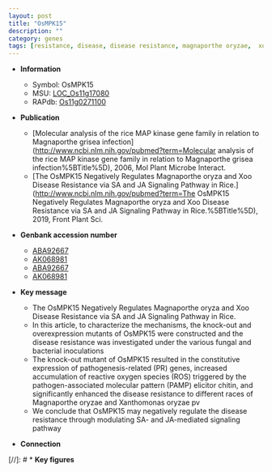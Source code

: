 ```yaml
---
layout: post
title: "OsMPK15"
description: ""
category: genes
tags: [resistance, disease, disease resistance, magnaporthe oryzae,  xoo ,  ja , JA,  sa , SA, reactive oxygen species]
---
```


* **Information**  
    + Symbol: OsMPK15  
    + MSU: [LOC_Os11g17080](http://rice.plantbiology.msu.edu/cgi-bin/ORF_infopage.cgi?orf=LOC_Os11g17080)  
    + RAPdb: [Os11g0271100](http://rapdb.dna.affrc.go.jp/viewer/gbrowse_details/irgsp1?name=Os11g0271100)  

* **Publication**  
    + [Molecular analysis of the rice MAP kinase gene family in relation to Magnaporthe grisea infection](http://www.ncbi.nlm.nih.gov/pubmed?term=Molecular analysis of the rice MAP kinase gene family in relation to Magnaporthe grisea infection%5BTitle%5D), 2006, Mol Plant Microbe Interact.
    + [The OsMPK15 Negatively Regulates Magnaporthe oryza and Xoo Disease Resistance via SA and JA Signaling Pathway in Rice.](http://www.ncbi.nlm.nih.gov/pubmed?term=The OsMPK15 Negatively Regulates Magnaporthe oryza and Xoo Disease Resistance via SA and JA Signaling Pathway in Rice.%5BTitle%5D), 2019, Front Plant Sci.

* **Genbank accession number**  
    + [ABA92667](http://www.ncbi.nlm.nih.gov/nuccore/ABA92667)
    + [AK068981](http://www.ncbi.nlm.nih.gov/nuccore/AK068981)
    + [ABA92667](http://www.ncbi.nlm.nih.gov/nuccore/ABA92667)
    + [AK068981](http://www.ncbi.nlm.nih.gov/nuccore/AK068981)

* **Key message**  
    + The OsMPK15 Negatively Regulates Magnaporthe oryza and Xoo Disease Resistance via SA and JA Signaling Pathway in Rice.
    + In this article, to characterize the mechanisms, the knock-out and overexpression mutants of OsMPK15 were constructed and the disease resistance was investigated under the various fungal and bacterial inoculations
    + The knock-out mutant of OsMPK15 resulted in the constitutive expression of pathogenesis-related (PR) genes, increased accumulation of reactive oxygen species (ROS) triggered by the pathogen-associated molecular pattern (PAMP) elicitor chitin, and significantly enhanced the disease resistance to different races of Magnaporthe oryzae and Xanthomonas oryzae pv
    + We conclude that OsMPK15 may negatively regulate the disease resistance through modulating SA- and JA-mediated signaling pathway

* **Connection**  

[//]: # * **Key figures**  


